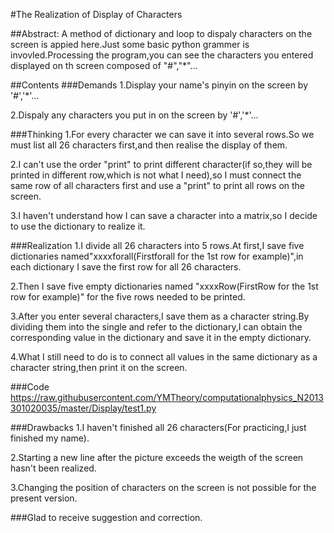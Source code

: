 #The Realization of Display of Characters

##Abstract:
A method of dictionary and loop to dispaly characters on the screen is appied here.Just some basic python grammer is invovled.Processing the program,you can see the characters you entered displayed on th screen composed of "#","*"...

##Contents
###Demands
1.Display your name's pinyin on the screen by '#','*'...

2.Dispaly any characters you put in on the screen by '#','*'...

###Thinking
1.For every character we can save it into several rows.So we must list all 26 characters first,and then realise the display of them.

2.I can't use the order "print" to print different character(if so,they will be printed in different row,which is not what I need),so I must connect the same row of all characters first and use a "print" to print all rows on the screen.

3.I haven't understand how I can save a character into a matrix,so I decide to use the dictionary to realize it.

###Realization
1.I divide all 26 characters into 5 rows.At first,I save five dictionaries named"xxxxforall(Firstforall for the 1st row for example)",in each dictionary I save the first row for all 26 characters.

2.Then I save five empty dictionaries named "xxxxRow(FirstRow for the 1st row for example)" for the five rows needed to be printed.

3.After you enter several characters,I save them as a character string.By dividing them into the single and refer to the dictionary,I can obtain the corresponding value in the dictionary and save it in the empty dictionary.

4.What I still need to do is to connect all values in the same dictionary as a character string,then print it on the screen.

###Code
https://raw.githubusercontent.com/YMTheory/computationalphysics_N2013301020035/master/Display/test1.py

###Drawbacks
1.I haven't finished all 26 characters(For practicing,I just finished my name).

2.Starting a new line after the picture exceeds the weigth of the screen hasn't been realized.

3.Changing the position of characters on the screen is not possible for the present version.

###Glad to receive suggestion and correction.
